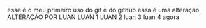esse é o meu primeiro uso do git e do github
essa 
é uma 
alteração
ALTERAÇÃO POR LUAN
LUAN 1
LUAN 2 
luan 3
luan 4 agora